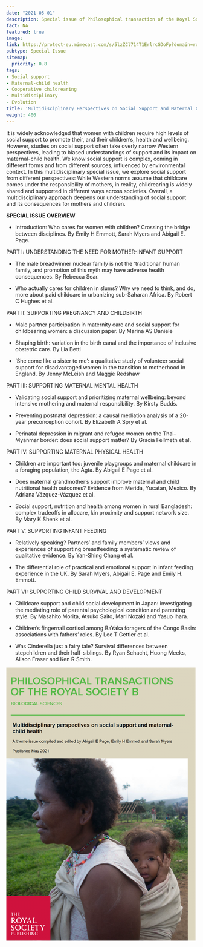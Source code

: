 ```yaml
---
date: "2021-05-01"
description: Special issue of Philosophical transaction of the Royal Society B edited by Abigail E. Page, Sarah Myers and Emily H. Emmott 
fact: NA
featured: true
image:
link: https://protect-eu.mimecast.com/s/5lzZCl714T1ErlrcGDoFp?domain=royalsocietypublishing.org
pubtype: Special Issue
sitemap:
  priority: 0.8
tags:
- Social support
- Maternal-child health
- Cooperative childrearing
- Multidisciplinary 
- Evolution
title: 'Multidisciplinary Perspectives on Social Support and Maternal Child Health: Guest edited issue of Phil. Trans. B.'
weight: 400
---
```



It is widely acknowledged that women with children require high levels of social support to promote their, and their children’s, health and wellbeing. However, studies on social support often take overly narrow Western perspectives, leading to biased understandings of support and its impact on maternal-child health. We know social support is complex, coming in different forms and from different sources, influenced by environmental context. In this multidisciplinary special issue, we explore social support from different perspectives: While Western norms assume that childcare comes under the responsibility of mothers, in reality, childrearing is widely shared and supported in different ways across societies. Overall, a multidisciplinary approach deepens our understanding of social support and its consequences for mothers and children.

**SPECIAL ISSUE OVERVIEW**

- Introduction: Who cares for women with children? Crossing the bridge between disciplines. By Emily H Emmott, Sarah Myers and Abigail E. Page.

PART I: UNDERSTANDING THE NEED FOR MOTHER-INFANT SUPPORT

- The male breadwinner nuclear family is not the ‘traditional’ human family, and promotion of this myth may have adverse health consequences. By Rebecca Sear.

- Who actually cares for children in slums? Why we need to think, and do, more about paid childcare in urbanizing sub-Saharan Africa. By Robert C Hughes et al.

PART II: SUPPORTING PREGNANCY AND CHILDBIRTH

- Male partner participation in maternity care and social support for childbearing women: a discussion paper. By Marina AS Daniele

- Shaping birth: variation in the birth canal and the importance of inclusive obstetric care. By Lia Betti

- ‘She come like a sister to me’: a qualitative study of volunteer social support for disadvantaged women in the transition to motherhood in England. By Jenny McLeish and Maggie Redshaw

PART III: SUPPORTING MATERNAL MENTAL HEALTH

- Validating social support and prioritizing maternal wellbeing: beyond intensive mothering and maternal responsibility. By Kirsty Budds.

- Preventing postnatal depression: a causal mediation analysis of a 20-year preconception cohort. By Elizabeth A Spry et al.

- Perinatal depression in migrant and refugee women on the Thai–Myanmar border: does social support matter? By Gracia Fellmeth et al.

PART IV: SUPPORTING MATERNAL PHYSICAL HEALTH

- Children are important too: juvenile playgroups and maternal childcare in a foraging population, the Agta. By Abigail E Page et al.

- Does maternal grandmother’s support improve maternal and child nutritional health outcomes? Evidence from Merida, Yucatan, Mexico. By Adriana Vázquez-Vázquez et al.

- Social support, nutrition and health among women in rural Bangladesh: complex tradeoffs in allocare, kin proximity and support network size. By Mary K Shenk et al.

PART V: SUPPORTING INFANT FEEDING

- Relatively speaking? Partners’ and family members’ views and experiences of supporting breastfeeding: a systematic review of qualitative evidence. By Yan-Shing Chang et al.

- The differential role of practical and emotional support in infant feeding experience in the UK. By Sarah Myers, Abigail E. Page and Emily H. Emmott.

PART VI: SUPPORTING CHILD SURVIVAL AND DEVELOPMENT

- Childcare support and child social development in Japan: investigating the mediating role of parental psychological condition and parenting style. By Masahito Morita, Atsuko Saito, Mari Nozaki and Yasuo Ihara.

- Children’s fingernail cortisol among BaYaka foragers of the Congo Basin: associations with fathers’ roles. By Lee T Gettler et al.

- Was Cinderella just a fairy tale? Survival differences between stepchildren and their half-siblings. By Ryan Schacht, Huong Meeks, Alison Fraser and Ken R Smith.

![alt text](/img/specissfront.png) 

<!-- 
for video of round table? 
 {{< youtube id="FsfKsqI07jM" t="80" width="600px" >}}
<!--